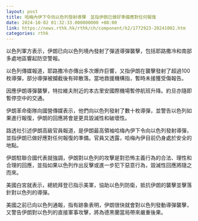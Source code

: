 ```yaml
---
layout: post
title: 哈梅內伊下令向以色列發射導彈　並指伊朗已做好準備應對任何報復
date: 2024-10-02 01:32:33.000000000 +08:00
link: https://news.rthk.hk/rthk/ch/component/k2/1772923-20241002.htm
categories: rthk
---
```


以色列軍方表示，伊朗已向以色列境內發射了彈道導彈襲擊，包括耶路撒冷和南部多處地區響起防空警報。

以色列傳媒報道，耶路撒冷亦傳出多次爆炸巨響，又指伊朗在襲擊發射了超過100枚導彈，部分導彈被攔截後有碎散落。當地救援機構指，暫時未接獲受傷報告。

因應伊朗導彈襲擊，特拉維夫附近的本古里安國際機場暫停航班升降。約旦亦隨即暫停空中的交通。

伊朗革命衛隊向國營傳媒表示，他們向以色列發射了數十枚導彈，並警告以色列如果進行報復，伊朗的回應將會是更具毀滅性和破壞性。

路透社引述伊朗高級官員報道，是伊朗最高領袖哈梅內伊下令向以色列發射導彈，並指伊朗已做好應對任何報復的準備。官員又透露，哈梅內伊目前仍身處於安全的地點。

伊朗駐聯合國代表就強調，伊朗對以色列的攻擊是對恐怖主義行為的合法、理性和合理的回應，並指如果以色列作出反擊或進一步犯下惡意行為，毀滅性回應將隨之而來。

美國白宮就表示，總統拜登已指示美軍，協助以色列防衛，抵抗伊朗的襲擊並擊落針對以色列的導彈。

美國之前已向以色列通報，指有跡象表明，伊朗很快就會對以色列發動導彈襲擊，又警告伊朗對以色列的直接軍事攻擊，將為德黑蘭當局帶來嚴重後果。

